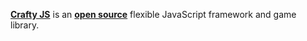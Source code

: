 [**Crafty JS**](https://craftyjs.com/) is an [**open source**](https://github.com/craftyjs/Crafty) flexible JavaScript framework and game library.
